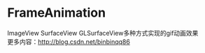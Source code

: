 # FrameAnimation
ImageView SurfaceView GLSurfaceView多种方式实现的gif动画效果  
更多内容：http://blog.csdn.net/binbinqq86

